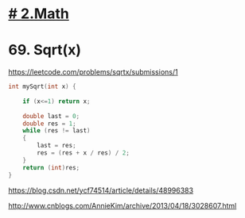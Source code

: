 
# [# 2.Math](/math.md)

# 69. Sqrt(x)


https://leetcode.com/problems/sqrtx/submissions/1



```c
int mySqrt(int x) {
    
    if (x<=1) return x;
    
    double last = 0;
    double res = 1;
    while (res != last)
    {
        last = res;
        res = (res + x / res) / 2;
    }
    return (int)res;
}
```


https://blog.csdn.net/ycf74514/article/details/48996383

http://www.cnblogs.com/AnnieKim/archive/2013/04/18/3028607.html